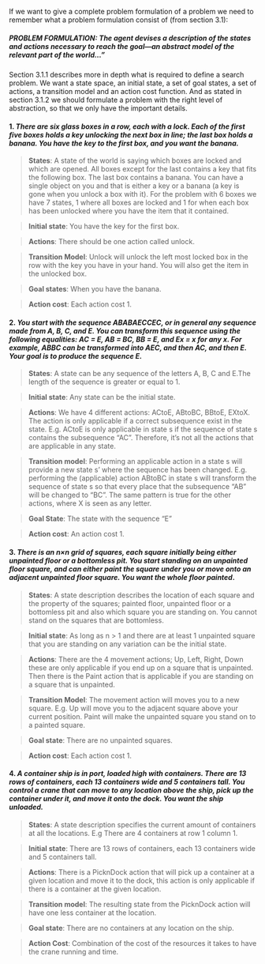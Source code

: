 If we want to give a complete problem formulation of a problem we need to remember what a problem formulation consist of (from section 3.1): 

##### PROBLEM FORMULATION: The agent devises a description of the states and actions necessary to reach the goal—an abstract model of the relevant part of the world…”

Section 3.1.1 describes more in depth what is required to define a search problem. We want a state space, an initial state, a set of goal states, a set of actions, a transition model and an action cost function. And as stated in section 3.1.2 we should formulate a problem with the right level of abstraction, so that we only have the important details.


#### 1. *There are six glass boxes in a row, each with a lock. Each of the first five boxes holds a key unlocking the next box in line; the last box holds a banana. You have the key to the first box, and you want the banana.*

> **States**: A state of the world is saying which boxes are locked and which are opened. All boxes except for the last contains a key that fits the following box. The last box contains a banana. You can have a single object on you and that is either a key or a banana (a key is gone when you unlock a box with it). For the problem with 6 boxes we have 7 states, 1 where all boxes are locked and 1 for when each box has been unlocked where you have the item that it contained. 

> **Initial state**: You have the key for the first box. 

> **Actions**: There should be one action called unlock. 

> **Transition Model**: Unlock will unlock the left most locked box in the row with the key you have in your hand. You will also get the item in the unlocked box. 

> **Goal states**: When you have the banana. 

> **Action cost**: Each action cost 1. <br> 


#### 2. *You start with the sequence ABABAECCEC, or in general any sequence made from A, B, C, and E. You can transform this sequence using the following equalities: AC = E, AB = BC, BB = E, and Ex = x for any x. For example, ABBC can be transformed into AEC, and then AC, and then E. Your goal is to produce the sequence E.*

> **States**: A state can be any sequence of the letters A, B, C and E.The length of the sequence is greater or equal to 1. 

> **Initial state**: Any state can be the initial state. 

> **Actions**: We have 4 different actions: ACtoE, ABtoBC, BBtoE, EXtoX. The action is only applicable if a correct subsequence exist in the state. E.g. ACtoE is only applicable in state s if the sequence of state s contains the subsequence “AC”. Therefore, it’s not all the actions that are applicable in any state. 

> **Transition model**: Performing an applicable action in a state s will provide a new state s’ where the sequence has been changed. E.g. performing the (applicable) action ABtoBC in state s will transform the sequence of state s so that every place that the subsequence “AB” will be changed to “BC”. The same pattern is true for the other actions, where X is seen as any letter. 

> **Goal State**: The state with the sequence “E” 

> **Action cost**: An action cost 1. 


#### 3. *There is an n×n grid of squares, each square initially being either unpainted floor or a bottomless pit. You start standing on an unpainted floor square, and can either paint the square under you or move onto an adjacent unpainted floor square. You want the whole floor painted*.

> **States**: A state description describes the location of each square and the property of the squares; painted floor, unpainted floor or a bottomless pit and also which square you are standing on. You cannot stand on the squares that are bottomless. 

> **Initial state**: As long as n > 1 and there are at least 1 unpainted square that you are standing on any variation can be the initial state. 

> **Actions**: There are the 4 movement actions; Up, Left, Right, Down these are only applicable if you end up on a square that is unpainted. Then there is the Paint action that is applicable if you are standing on a square that is unpainted. 

> **Transition Model**: The movement action will moves you to a new square. E.g. Up will move you to the adjacent square above your current position. Paint will make the unpainted square you stand on to a painted square. 

> **Goal state**: There are no unpainted squares.

> **Action cost**: Each action cost 1. 


#### 4. *A container ship is in port, loaded high with containers. There are 13 rows of containers, each 13 containers wide and 5 containers tall. You control a crane that can move to any location above the ship, pick up the container under it, and move it onto the dock. You want the ship unloaded.*


> **States**: A state description specifies the current amount of containers at all the locations. E.g There are 4 containers at row 1 column 1. 

> **Initial state**: There are 13 rows of containers, each 13 containers wide and 5 containers tall. 

> **Actions**: There is a PicknDock action that will pick up a container at a given location and move it to the dock, this action is only applicable if there is a container at the given location. 

> **Transition model**: The resulting state from the PicknDock action will have one less container at the location. 

> **Goal state**: There are no containers at any location on the ship. 

> **Action Cost**: Combination of the cost of the resources it takes to have the crane running and time. 



